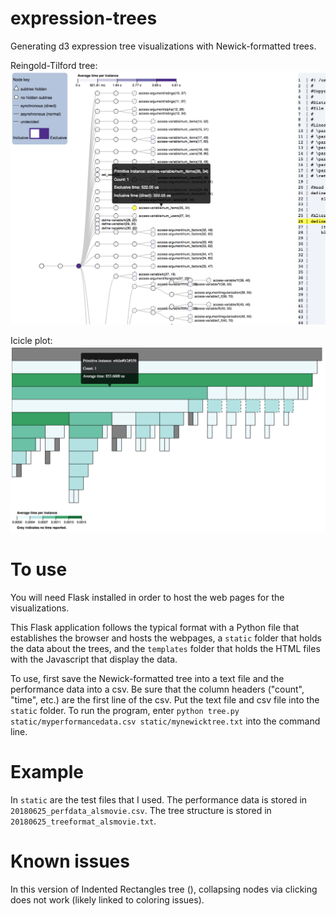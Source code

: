 # expression-trees
Generating d3 expression tree visualizations with Newick-formatted trees.

Reingold-Tilford tree:
![Image of rt_tree](codeview.png)

Icicle plot:
![Image of icicle](icicle.png)

# To use
You will need Flask installed in order to host the web pages for the visualizations. 

This Flask application follows the typical format with a Python file that establishes the browser and hosts the webpages, a `static` folder that holds the data about the trees, and the `templates` folder that holds the HTML files with the Javascript that display the data. 

To use, first save the Newick-formatted tree into a text file and the performance data into a csv. Be sure that the column headers ("count", "time", etc.) are the first line of the csv. Put the text file and csv file into the `static` folder. To run the program, enter `python tree.py static/myperformancedata.csv static/mynewicktree.txt` into the command line.

# Example

In `static` are the test files that I used. The performance data is stored in `20180625_perfdata_alsmovie.csv`. The tree structure is stored in `20180625_treeformat_alsmovie.txt`.

# Known issues
In this version of Indented Rectangles tree (), collapsing nodes via clicking does not work (likely linked to coloring issues).


